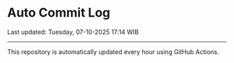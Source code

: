 # Auto Commit Log

Last updated: Tuesday, 07-10-2025 17:14 WIB

---

This repository is automatically updated every hour using GitHub Actions.

